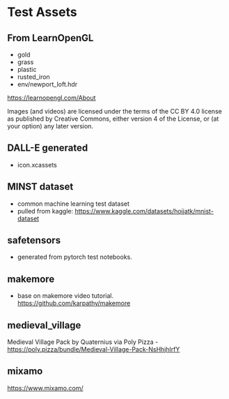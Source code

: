 # Test Assets

## From LearnOpenGL

- gold
- grass
- plastic
- rusted_iron
- env/newport_loft.hdr

https://learnopengl.com/About

Images (and videos) are licensed under the terms of the CC BY 4.0 license as published by Creative Commons, either
version 4 of the License, or (at your option) any later version.

## DALL-E generated

- icon.xcassets

## MINST dataset

- common machine learning test dataset
- pulled from kaggle: https://www.kaggle.com/datasets/hojjatk/mnist-dataset

## safetensors

- generated from pytorch test notebooks.

## makemore

- base on makemore video tutorial. https://github.com/karpathy/makemore

## medieval_village

Medieval Village Pack by Quaternius via Poly Pizza - https://poly.pizza/bundle/Medieval-Village-Pack-NsHhjhlrfY

## mixamo

https://www.mixamo.com/
